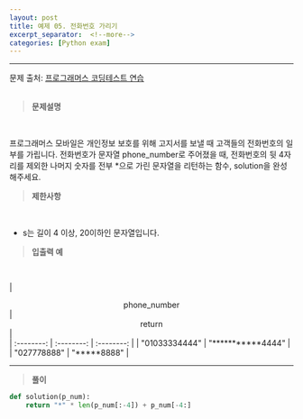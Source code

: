 ```yaml
---
layout: post
title: 예제 05. 전화번호 가리기
excerpt_separator:  <!--more-->
categories: [Python exam]
---
```

___

문제 출처: [프로그래머스 코딩테스트 연습](https://programmers.co.kr/learn/courses/30/lessons/12948)
<br><br>
> **문제설명**
<br>

프로그래머스 모바일은 개인정보 보호를 위해 고지서를 보낼 때 고객들의 전화번호의 일부를 가립니다.
전화번호가 문자열 phone_number로 주어졌을 때, 전화번호의 뒷 4자리를 제외한 나머지 숫자를 전부 *으로 가린 문자열을 리턴하는 함수, solution을 완성해주세요.
> **제한사항**
<br>

- s는 길이 4 이상, 20이하인 문자열입니다.

> **입출력 예**
<br>

| <center>phone_number</center> |  <center>return</center> |  
| :--------: | :--------: | :--------: |
| "01033334444" | "***********4444" |
| "027778888" | "*****8888" |

___


> **풀이**

```python
def solution(p_num):
    return "*" * len(p_num[:-4]) + p_num[-4:]
```
